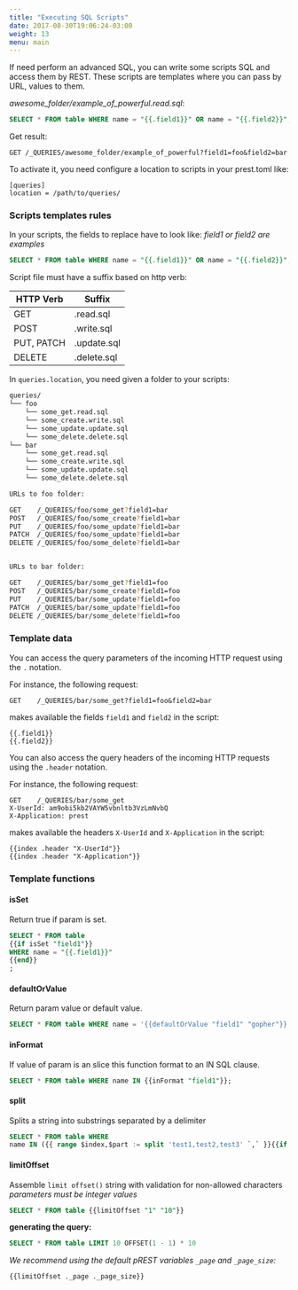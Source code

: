 ```yaml
---
title: "Executing SQL Scripts"
date: 2017-08-30T19:06:24-03:00
weight: 13
menu: main
---
```


If need perform an advanced SQL, you can write some scripts SQL and access them by REST. These scripts are templates where you can pass by URL, values to them.

_awesome_folder/example_of_powerful.read.sql_:

```sql
SELECT * FROM table WHERE name = "{{.field1}}" OR name = "{{.field2}}";
```

Get result:

```
GET /_QUERIES/awesome_folder/example_of_powerful?field1=foo&field2=bar
```

To activate it, you need configure a location to scripts in your prest.toml like:

```
[queries]
location = /path/to/queries/
```

### Scripts templates rules

In your scripts, the fields to replace have to look like: _field1 or field2 are examples_

```sql
SELECT * FROM table WHERE name = "{{.field1}}" OR name = "{{.field2}}";
```

Script file must have a suffix based on http verb:

|HTTP Verb|Suffix|
|---|---|
|GET|.read.sql|
|POST|.write.sql|
|PUT, PATCH|.update.sql|
|DELETE|.delete.sql|

In `queries.location`, you need given a folder to your scripts:

```sh
queries/
└── foo
    └── some_get.read.sql
    └── some_create.write.sql
    └── some_update.update.sql
    └── some_delete.delete.sql
└── bar
    └── some_get.read.sql
    └── some_create.write.sql
    └── some_update.update.sql
    └── some_delete.delete.sql

URLs to foo folder:

GET    /_QUERIES/foo/some_get?field1=bar
POST   /_QUERIES/foo/some_create?field1=bar
PUT    /_QUERIES/foo/some_update?field1=bar
PATCH  /_QUERIES/foo/some_update?field1=bar
DELETE /_QUERIES/foo/some_delete?field1=bar


URLs to bar folder:

GET    /_QUERIES/bar/some_get?field1=foo
POST   /_QUERIES/bar/some_create?field1=foo
PUT    /_QUERIES/bar/some_update?field1=foo
PATCH  /_QUERIES/bar/some_update?field1=foo
DELETE /_QUERIES/bar/some_delete?field1=foo
```

### Template data

You can access the query parameters of the incoming HTTP request using the `.` notation.

For instance, the following request:

```
GET    /_QUERIES/bar/some_get?field1=foo&field2=bar
```

makes available the fields `field1` and `field2` in the script:

```
{{.field1}}
{{.field2}}
```

You can also access the query headers of the incoming HTTP requests using the `.header` notation.

For instance, the following request:

```
GET    /_QUERIES/bar/some_get
X-UserId: am9obi5kb2VAYW5vbnltb3VzLmNvbQ
X-Application: prest
```

makes available the headers `X-UserId` and `X-Application` in the script:

```
{{index .header "X-UserId"}}
{{index .header "X-Application"}}
```

### Template functions

#### isSet

Return true if param is set.

```sql
SELECT * FROM table
{{if isSet "field1"}}
WHERE name = "{{.field1}}"
{{end}}
;
```

#### defaultOrValue

Return param value or default value.

```sql
SELECT * FROM table WHERE name = '{{defaultOrValue "field1" "gopher"}}';
```

#### inFormat

If value of param is an slice this function format to an IN SQL clause.

```sql
SELECT * FROM table WHERE name IN {{inFormat "field1"}};
```

#### split

Splits a string into substrings separated by a delimiter

```sql
SELECT * FROM table WHERE
name IN ({{ range $index,$part := split 'test1,test2,test3' `,` }}{{if gt $index 0 }},{{end}}'{{$part}}'{{ end }});
```

#### limitOffset

Assemble `limit offset()` string with validation for non-allowed characters
_parameters must be integer values_

```sql
SELECT * FROM table {{limitOffset "1" "10"}}
```

**generating the query:**

```sql
SELECT * FROM table LIMIT 10 OFFSET(1 - 1) * 10
```

_We recommend using the default pREST variables `_page` and `_page_size`:_

```sql
{{limitOffset ._page ._page_size}}
```
